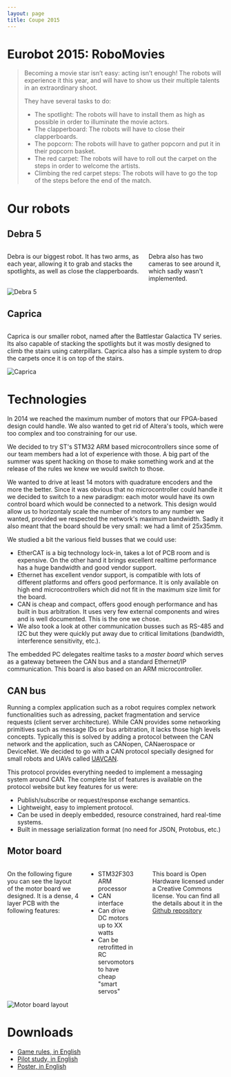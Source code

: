 ```yaml
---
layout: page
title: Coupe 2015
---
```


# Eurobot 2015: RoboMovies

> Becoming a movie star isn’t easy: acting isn’t enough!
> The robots will experience it this year, and will have to show us their multiple talents in an extraordinary shoot.
>
> They have several tasks to do:
>
> * The spotlight: The robots will have to install them as high as possible in order to illuminate the movie actors.
> * The clapperboard: The robots will have to close their clapperboards.
> * The popcorn: The robots will have to gather popcorn and put it in their popcorn basket.
> * The red carpet: The robots will have to roll out the carpet on the steps in order to welcome the artists.
> * Climbing the red carpet steps: The robots will have to go the top of the steps before the end of the match.


# Our robots

## Debra 5

<div class="row">
<div class="large-6 columns">
<p>
Debra is our biggest robot.
It has two arms, as each year, allowing it to grab and stacks the spotlights, as well as close the clapperboards.
</p>

<p>
Debra also has two cameras to see around it, which sadly wasn't implemented.
</p>

</div>

<div class="large-6 columns">
<img src="/images/2015/debra.jpg" alt="Debra 5" />
</div>

</div>

## Caprica

<div class="row">
<div class="large-6 columns">
<p>
Caprica is our smaller robot, named after the Battlestar Galactica TV series.
Its also capable of stacking the spotlights but it was mostly designed to climb the stairs using caterpillars.
Caprica also has a simple system to drop the carpets once it is on top of the stairs.
</p>

</div>

<div class="large-6 columns">
<img src="/images/2015/caprica.jpg" alt="Caprica" />
</div>
</div>

# Technologies

In 2014 we reached the maximum number of motors that our FPGA-based design could handle.
We also wanted to get rid of Altera's tools, which were too complex and too constraining for our use.

We decided to try ST's STM32 ARM based microcontrollers since some of our team members had a lot of experience with those.
A big part of the summer was spent hacking on those to make something work and at the release of the rules we knew we would switch to those.

We wanted to drive at least 14 motors with quadrature encoders and the more the better.
Since it was obvious that no microcontroller could handle it we decided to switch to a new paradigm: each motor would have its own control board which would be connected to a network.
This design would allow us to horizontaly scale the number of motors to any number we wanted, provided we respected the network's maximum bandwidth.
Sadly it also meant that the board should be very small: we had a limit of 25x35mm.

We studied a bit the various field busses that we could use:

* EtherCAT is a big technology lock-in, takes a lot of PCB room and is expensive.
    On the other hand it brings excellent realtime performance has a huge bandwidth and good vendor support.
* Ethernet has excellent vendor support, is compatible with lots of different platforms and offers good performance.
    It is only available on high end microcontrollers which did not fit in the maximum size limit for the board.
* CAN is cheap and compact, offers good enough performance and has built in bus arbitration.
    It uses very few external components and wires and is well documented.
    This is the one we chose.
* We also took a look at other communication busses such as RS-485 and I2C but they were quickly put away due to critical limitations (bandwidth, interference sensitivity, etc.).

The embedded PC delegates realtime tasks to a *master board* which serves as a gateway between the CAN bus and a standard Ethernet/IP communication.
This board is also based on an ARM microcontroller.


## CAN bus
Running a complex application such as a robot requires complex network functionalities such as adressing, packet fragmentation and service requests (client server architecture).
While CAN provides some networking primitives such as message IDs or bus arbitration, it lacks those high levels concepts.
Typically this is solved by adding a protocol between the CAN network and the application, such as CANopen, CANaerospace or DeviceNet.
We decided to go with a CAN protocol specially designed for small robots and UAVs called [UAVCAN](https://uavcan.github.io).

This protocol provides everything needed to implement a messaging system around CAN.
The complete list of features is available on the protocol website but key features for us were:

* Publish/subscribe or request/response exchange semantics.
* Lightweight, easy to implement protocol.
* Can be used in deeply embedded, resource constrained, hard real-time systems.
* Built in message serialization format (no need for JSON, Protobus, etc.)

## Motor board
<div class="row">
<div class="large-6 columns">
<p>
On the following figure you can see the layout of the motor board we designed.
It is a dense, 4 layer PCB with the following features:
<ul>
<li>STM32F303 ARM processor</li>
<li>CAN interface</li>
<li>Can drive DC motors up to XX watts</li>
<li>Can be retrofitted in RC servomotors to have cheap "smart servos"</li>
</ul>
</p>

<p>
This board is Open Hardware licensed under a Creative Commons license.
You can find all the details about it in the <a href="https://github.com/cvra/motor-control-board">Github repository</a>
</p>
</div>

<div class="large-6 columns">
<img src="/images/2015/motor-board.png" alt="Motor board layout" />
</div>
</div>

# Downloads

* [Game rules, in English](/ressources/rules/2015.pdf)
* [Pilot study, in English](/ressources/pilot-study/2015.pdf)
* [Poster, in English](/ressources/poster/cvra-2015.pdf)

